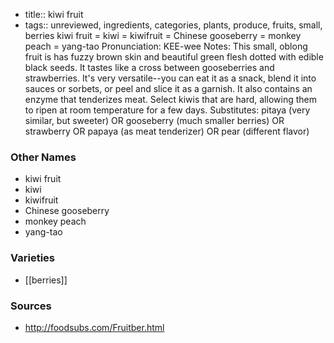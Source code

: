 - title:: kiwi fruit
- tags:: unreviewed, ingredients, categories, plants, produce, fruits, small, berries
kiwi fruit = kiwi = kiwifruit = Chinese gooseberry = monkey peach = yang-tao Pronunciation: KEE-wee Notes: This small, oblong fruit is has fuzzy brown skin and beautiful green flesh dotted with edible black seeds. It tastes like a cross between gooseberries and strawberries. It's very versatile--you can eat it as a snack, blend it into sauces or sorbets, or peel and slice it as a garnish. It also contains an enzyme that tenderizes meat. Select kiwis that are hard, allowing them to ripen at room temperature for a few days. Substitutes: pitaya (very similar, but sweeter) OR gooseberry (much smaller berries) OR strawberry OR papaya (as meat tenderizer) OR pear (different flavor)

### Other Names

* kiwi fruit
* kiwi
* kiwifruit
* Chinese gooseberry
* monkey peach
* yang-tao

### Varieties

* [[berries]]

### Sources
* http://foodsubs.com/Fruitber.html
